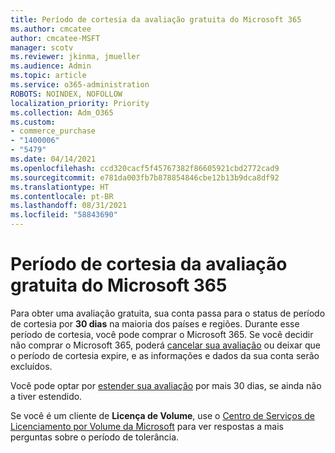 ```yaml
---
title: Período de cortesia da avaliação gratuita do Microsoft 365
ms.author: cmcatee
author: cmcatee-MSFT
manager: scotv
ms.reviewer: jkinma, jmueller
ms.audience: Admin
ms.topic: article
ms.service: o365-administration
ROBOTS: NOINDEX, NOFOLLOW
localization_priority: Priority
ms.collection: Adm_O365
ms.custom:
- commerce_purchase
- "1400006"
- "5479"
ms.date: 04/14/2021
ms.openlocfilehash: ccd320cacf5f45767382f86605921cbd2772cad9
ms.sourcegitcommit: e781da003fb7b878854846cbe12b13b9dca8df92
ms.translationtype: HT
ms.contentlocale: pt-BR
ms.lasthandoff: 08/31/2021
ms.locfileid: "58843690"
---
```

# <a name="grace-period-for-microsoft-365-free-trial"></a>Período de cortesia da avaliação gratuita do Microsoft 365

Para obter uma avaliação gratuita, sua conta passa para o status de período de cortesia por **30 dias** na maioria dos países e regiões. Durante esse período de cortesia, você pode comprar o Microsoft 365. Se você decidir não comprar o Microsoft 365, poderá [cancelar sua avaliação](https://docs.microsoft.com/microsoft-365/commerce/subscriptions/cancel-your-subscription?view=o365-worldwide) ou deixar que o período de cortesia expire, e as informações e dados da sua conta serão excluídos.

Você pode optar por [estender sua avaliação](https://docs.microsoft.com/microsoft-365/commerce/extend-your-trial) por mais 30 dias, se ainda não a tiver estendido.

Se você é um cliente de **Licença de Volume**, use o [Centro de Serviços de Licenciamento por Volume da Microsoft](https://support.microsoft.com/help/4471406/how-to-contact-the-microsoft-volume-licensing-service-center) para ver respostas a mais perguntas sobre o período de tolerância.
